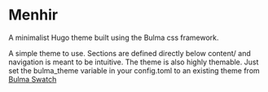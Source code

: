 # Menhir
A minimalist Hugo theme built using the Bulma css framework.

A simple theme to use. Sections are defined directly below content/ and navigation is meant to be intuitive.
The theme is also highly themable. Just set the bulma_theme variable in your config.toml to an existing theme
from [Bulma Swatch](https://jenil.github.io/bulmaswatch/)
